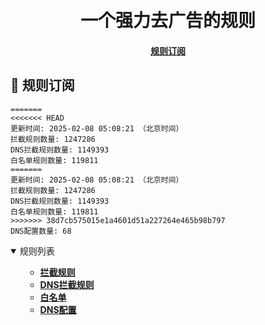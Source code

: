 <div align="center">
<h1 align="center"><br>一个强力去广告的规则</h1>

<h4>
  <a href="#a">规则订阅</a>
</h4>

</div>

<h2 id="a">🎯 规则订阅</h2>

```
=======
<<<<<<< HEAD
更新时间: 2025-02-08 05:08:21 （北京时间）
拦截规则数量: 1247286
DNS拦截规则数量: 1149393
白名单规则数量: 119811
=======
更新时间: 2025-02-08 05:08:21 （北京时间）
拦截规则数量: 1247286
DNS拦截规则数量: 1149393
白名单规则数量: 119811
>>>>>>> 38d7cb575015e1a4601d51a227264e465b98b797
DNS配置数量: 68
``` 
<details open>
<summary>规则列表</summary>
<ul>

- **[拦截规则](https://raw.githubusercontent.com/LINJIANPEI/LinlinDNS/main/rules.txt)**
- **[DNS拦截规则](https://raw.githubusercontent.com/LINJIANPEI/LinlinDNS/main/dns.txt)**
- **[白名单](https://raw.githubusercontent.com/LINJIANPEI/LinlinDNS/main/allow.txt)**
- **[DNS配置](https://raw.githubusercontent.com/LINJIANPEI/LinlinDNS/main/DnsConfiguration.txt)**
</ul>
</details>